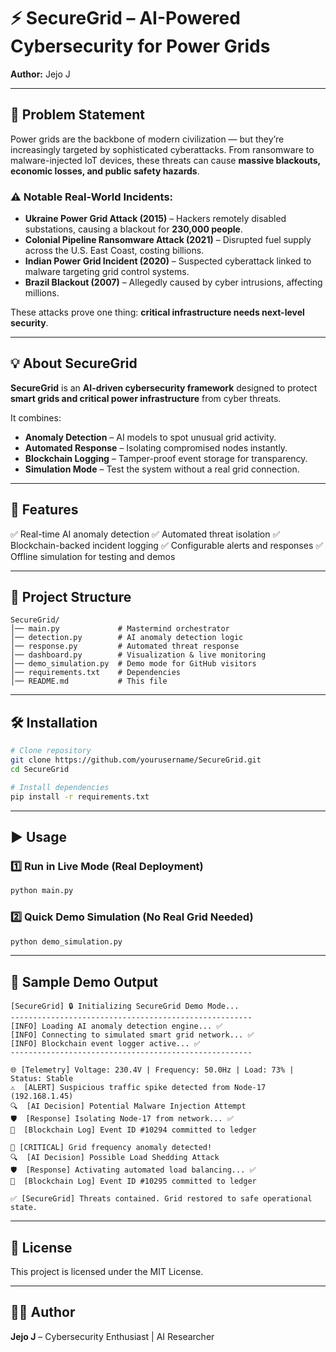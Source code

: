 # ⚡ SecureGrid – AI-Powered Cybersecurity for Power Grids

**Author:** Jejo J

---

## 📌 Problem Statement

Power grids are the backbone of modern civilization — but they’re increasingly targeted by sophisticated cyberattacks.
From ransomware to malware-injected IoT devices, these threats can cause **massive blackouts, economic losses, and public safety hazards**.

### ⚠️ Notable Real-World Incidents:

* **Ukraine Power Grid Attack (2015)** – Hackers remotely disabled substations, causing a blackout for **230,000 people**.
* **Colonial Pipeline Ransomware Attack (2021)** – Disrupted fuel supply across the U.S. East Coast, costing billions.
* **Indian Power Grid Incident (2020)** – Suspected cyberattack linked to malware targeting grid control systems.
* **Brazil Blackout (2007)** – Allegedly caused by cyber intrusions, affecting millions.

These attacks prove one thing: **critical infrastructure needs next-level security**.

---

## 💡 About SecureGrid

**SecureGrid** is an **AI-driven cybersecurity framework** designed to protect **smart grids and critical power infrastructure** from cyber threats.

It combines:

* **Anomaly Detection** – AI models to spot unusual grid activity.
* **Automated Response** – Isolating compromised nodes instantly.
* **Blockchain Logging** – Tamper-proof event storage for transparency.
* **Simulation Mode** – Test the system without a real grid connection.

---

## 🚀 Features

✅ Real-time AI anomaly detection
✅ Automated threat isolation
✅ Blockchain-backed incident logging
✅ Configurable alerts and responses
✅ Offline simulation for testing and demos

---

## 📂 Project Structure

```
SecureGrid/
│── main.py             # Mastermind orchestrator
│── detection.py        # AI anomaly detection logic
│── response.py         # Automated threat response
│── dashboard.py        # Visualization & live monitoring
│── demo_simulation.py  # Demo mode for GitHub visitors
│── requirements.txt    # Dependencies
│── README.md           # This file
```

---

## 🛠 Installation

```bash
# Clone repository
git clone https://github.com/yourusername/SecureGrid.git
cd SecureGrid

# Install dependencies
pip install -r requirements.txt
```

---

## ▶️ Usage

### **1️⃣ Run in Live Mode (Real Deployment)**

```bash
python main.py
```

### **2️⃣ Quick Demo Simulation (No Real Grid Needed)**

```bash
python demo_simulation.py
```

---

## 🎯 Sample Demo Output

```
[SecureGrid] 🔒 Initializing SecureGrid Demo Mode...
------------------------------------------------------
[INFO] Loading AI anomaly detection engine... ✅
[INFO] Connecting to simulated smart grid network... ✅
[INFO] Blockchain event logger active... ✅
------------------------------------------------------

🌐 [Telemetry] Voltage: 230.4V | Frequency: 50.0Hz | Load: 73% | Status: Stable
⚠️  [ALERT] Suspicious traffic spike detected from Node-17 (192.168.1.45)
🔍  [AI Decision] Potential Malware Injection Attempt
🛡️  [Response] Isolating Node-17 from network... ✅
📜  [Blockchain Log] Event ID #10294 committed to ledger

🚨 [CRITICAL] Grid frequency anomaly detected!
🔍  [AI Decision] Possible Load Shedding Attack
🛡️  [Response] Activating automated load balancing... ✅
📜  [Blockchain Log] Event ID #10295 committed to ledger

✅ [SecureGrid] Threats contained. Grid restored to safe operational state.
```

---

## 📜 License

This project is licensed under the MIT License.

---

## 👨‍💻 Author

**Jejo J** – Cybersecurity Enthusiast | AI Researcher
